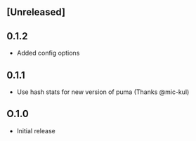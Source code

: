 ## [Unreleased]

## 0.1.2
- Added config options

## 0.1.1
- Use hash stats for new version of puma (Thanks @mic-kul)

## O.1.0
- Initial release
